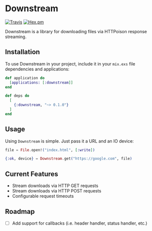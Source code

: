 # Downstream


[![Travis](https://img.shields.io/travis/mpiercy827/downstream.svg)](https://travis-ci.org/mpiercy827/downstream)
[![Hex.pm](https://img.shields.io/hexpm/v/downstream.svg)](https://hex.pm/packages/downstream/)


Downstream is a library for downloading files via HTTPoison response streaming.

## Installation

To use Downstream in your project, include it in your `mix.exs` file dependencies
and applications:

```elixir
def application do
  [applications: [:downstream]]
end

def deps do
  [
    {:downstream, "~> 0.1.0"}
  ]
end
```

## Usage

Using `Downstream` is simple. Just pass it a URL and an IO device:

```elixir
file = File.open!("index.html", [:write])

{:ok, device} = Downstream.get("https://google.com", file)
```

## Current Features

- Stream downloads via HTTP GET requests
- Stream downloads via HTTP POST requests
- Configurable request timeouts

## Roadmap

- [ ] Add support for callbacks (i.e. header handler, status handler, etc.)
